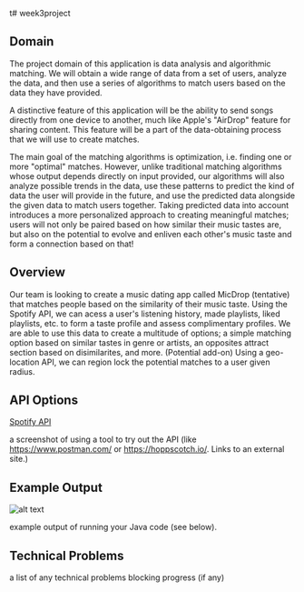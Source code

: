 t# week3project

## Domain

The project domain of this application is data analysis and algorithmic matching. We will obtain a wide range of data from a set of users, analyze the data, and then use a series of algorithms to match users based on the data they have provided. 

A distinctive feature of this application will be the ability to send songs directly from one device to another, much like Apple's "AirDrop" feature for sharing content. This feature will be a part of the data-obtaining process that we will use to create matches.

The main goal of the matching algorithms is optimization, i.e. finding one or more "optimal" matches. However, unlike traditional matching algorithms whose output depends directly on input provided, our algorithms will also analyze possible trends in the data, use these patterns to predict the kind of data the user will provide in the future, and use the predicted data alongside the given data to match users together. Taking predicted data into account introduces a more personalized approach to creating meaningful matches; users will not only be paired based on how similar their music tastes are, but also on the potential to evolve and enliven each other's music taste and form a connection based on that!   


## Overview

Our team is looking to create a music dating app called MicDrop (tentative) that matches people based on the similarity of their music taste. Using the Spotify API, we can acess a user's listening history, made playlists, liked playlists, etc. to form a taste profile and assess complimentary profiles. We are able to use this data to create a multitude of options; a simple matching option based on similar tastes in genre or artists, an opposites attract section based on disimilarites, and more. (Potential add-on) Using a geo-location API, we can region lock the potential matches to a user given radius.

## API Options

[Spotify API](https://developer.spotify.com/documentation/web-api?ref=apilist.fun)

a screenshot of using a tool to try out the API (like https://www.postman.com/ or https://hoppscotch.io/. Links to an external site.)

## Example Output

![alt text](https://github.com/vikines-s/week3project/blob/main/userInfoCall.jpeg?raw=true)

example output of running your Java code (see below).

## Technical Problems
a list of any technical problems blocking progress (if any)
